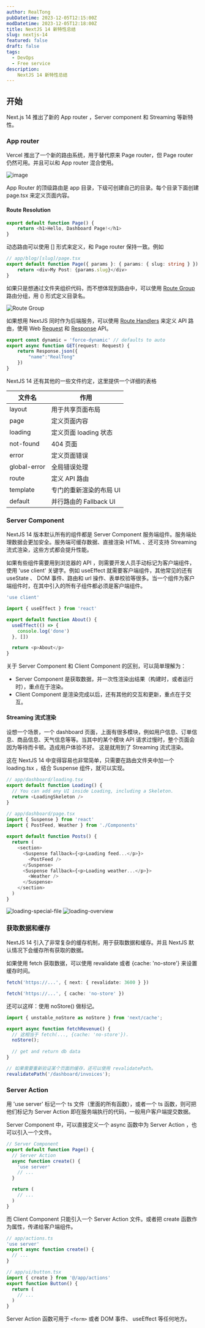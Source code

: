 ```yaml
---
author: RealTong
pubDatetime: 2023-12-05T12:15:00Z
modDatetime: 2023-12-05T12:18:00Z
title: NextJS 14 新特性总结
slug: nextjs-14
featured: false
draft: false
tags:
  - DevOps
  - Free service
description:
    NextJS 14 新特性总结
---
```



## 开始
Next.js 14 推出了新的 App router ，Server component 和 Streaming 等新特性。

### App router
Vercel 推出了一个新的路由系统，用于替代原来 Page router，但 Page router 仍然可用。并且可以和 App router 混合使用。

![image](@assets/images/posts/nextjs-14/top-level-folders.avif)

App Router 的顶级路由是 app 目录，下级可创建自己的目录。每个目录下面创建 page.tsx 来定义页面内容。
#### Route Resolution
```typescript
export default function Page() {
    return <h1>Hello, Dashboard Page!</h1>
}
```

动态路由可以使用 [] 形式来定义，和 Page router 保持一致。例如
```typescript
// app/blog/[slug]/page.tsx
export default function Page({ params }: { params: { slug: string } }) {
    return <div>My Post: {params.slug}</div>
}
```

如果只是想通过文件夹组织代码，而不想体现到路由中，可以使用 [Route Group](https://nextjs.org/docs/app/building-your-application/routing/route-groups#convention) 路由分组，用 () 形式定义目录名。

![Route Group](@assets/images/posts/nextjs-14/route-group-organisation.avif)

如果想用 NextJS 同时作为后端服务，可以使用 [Route Handlers](https://nextjs.org/docs/app/building-your-application/routing/route-handlers) 来定义 API 路由，使用 Web [Request](https://developer.mozilla.org/docs/Web/API/Request) 和 [Response](https://nextjs.org/docs/app/building-your-application/routing/route-handlers) API。
```typescript
export const dynamic = 'force-dynamic' // defaults to auto
export async function GET(request: Request) {
    return Response.json({
        "name":"RealTong"
    })
}
```

NextJS 14 还有其他的一些文件约定，这里提供一个详细的表格

| 文件名 | 作用 |
| --- | --- |
|layout |	用于共享页面布局
|page |	定义页面内容
|loading |	定义页面 loading 状态
|not-found | 404 页面
|error |	定义页面错误
|global-error | 全局错误处理
|route |	定义 API 路由
|template |	专门的重新渲染的布局 UI
|default |	并行路由的 Fallback UI

### Server Component
NextJS 14 版本默认所有的组件都是 Server Component 服务端组件。服务端处理数据会更加安全。服务端可缓存数据、直接渲染 HTML 、还可支持 Streaming 流式渲染，这些方式都会提升性能。

如果有些组件需要用到浏览器的 API ，则需要开发人员手动标记为客户端组件，使用 'use client' 关键字。例如 useEffect 就需要客户端组件，其他常见的还有 useState 、 DOM 事件、路由和 url 操作、表单校验等很多。当一个组件为客户端组件时，在其中引入的所有子组件都必须是客户端组件。
```typescript
'use client'

import { useEffect } from 'react'

export default function About() {
  useEffect(() => {
    console.log('done')
  }, [])

  return <p>About</p>
}
```
关于 Server Component 和 Client Component 的区别，可以简单理解为：
- Server Component 是获取数据，并一次性渲染出结果（构建时，或者运行时），重点在于渲染。
- Client Component 是渲染完成以后，还有其他的交互和更新，重点在于交互。

#### Streaming 流式渲染
设想一个场景，一个 dashboard 页面，上面有很多模块，例如用户信息、订单信息、商品信息、天气信息等等。当其中的某个模块 API 请求过慢时，整个页面会因为等待而卡顿。造成用户体验不好。 这是就用到了 Streaming 流式渲染。

这在 NextJS 14 中变得容易也非常简单，只需要在路由文件夹中加一个 loading.tsx ，结合 Suspense 组件，就可以实现。

```typescript
// app/dashboard/loading.tsx
export default function Loading() {
  // You can add any UI inside Loading, including a Skeleton.
  return <LoadingSkeleton />
}
```

```typescript
// app/dashboard/page.tsx
import { Suspense } from 'react'
import { PostFeed, Weather } from './Components'
 
export default function Posts() {
  return (
    <section>
      <Suspense fallback={<p>Loading feed...</p>}>
        <PostFeed />
      </Suspense>
      <Suspense fallback={<p>Loading weather...</p>}>
        <Weather />
      </Suspense>
    </section>
  )
}
```

![loading-special-file](@assets/images/posts/nextjs-14/loading-special-file.avif)
![loading-overview](@assets/images/posts/nextjs-14/loading-overview.avif)

### 获取数据和缓存
NextJS 14 引入了非常复杂的缓存机制，用于获取数据和缓存。并且 NextJS 默认情况下会缓存所有获取的数据。

如果使用 fetch 获取数据，可以使用 revalidate 或者 {cache: 'no-store'} 来设置缓存时间。
```typescript
fetch('https://...', { next: { revalidate: 3600 } })

fetch('https://...', { cache: 'no-store' })
```

还可以这样：使用 noStore() 做标记。
```typescript
import { unstable_noStore as noStore } from 'next/cache';

export async function fetchRevenue() {
  // 这相当于 fetch(..., {cache: 'no-store'}).
  noStore();
  
  // get and return db data
}

// 如果需要重新验证某个页面的缓存，还可以使用 revalidatePath。
revalidatePath('/dashboard/invoices');
```

### Server Action
用 'use server' 标记一个 ts 文件（里面的所有函数），或者一个 ts 函数，则可把他们标记为 Server Action 即在服务端执行的代码，一般用户客户端提交数据。

Server Component 中，可以直接定义一个 async 函数中为 Server Action ，也可以引入一个文件。

```typescript
// Server Component
export default function Page() {
  // Server Action
  async function create() {
    'use server'
    // ...
  }

  return (
    // ...
  )
}
```

而 Client Component 只能引入一个 Server Action 文件。或者把 create 函数作为属性，传递给客户端组件。

```typescript
// app/actions.ts
'use server'
export async function create() {
  // ...
}

// app/ui/button.tsx
import { create } from '@/app/actions'
export function Button() {
  return (
    // ...
  )
}
```
Server Action 函数可用于 `<form>` 或者 DOM 事件、 useEffect 等任何地方。